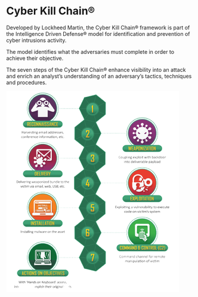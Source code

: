 # Cyber Kill Chain®

Developed by Lockheed Martin, the Cyber Kill Chain® framework is part of the Intelligence Driven Defense® model for identification and prevention of cyber intrusions activity.

The model identifies what the adversaries must complete in order to achieve their objective.

The seven steps of the Cyber Kill Chain® enhance visibility into an attack and enrich an analyst’s understanding of an adversary’s tactics, techniques and procedures.

![](./cyber-kill-chain.png)
